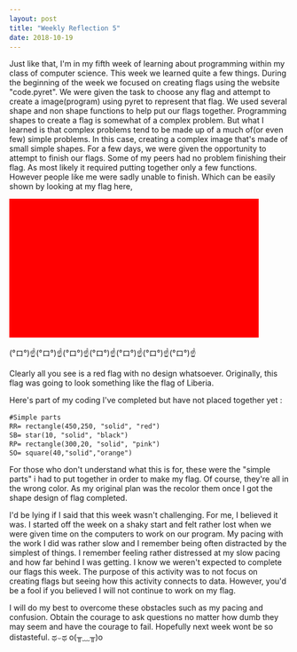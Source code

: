 ```yaml
---
layout: post
title: "Weekly Reflection 5"
date: 2018-10-19
---
```

Just like that, I'm in my fifth week of learning about programming within my class of computer science. This week we learned quite a few things. During the beginning of the week we focused on creating flags using the website "code.pyret". We were given the task to choose any flag and attempt to create a image(program) using pyret to represent that flag. We  used several shape and non shape functions to help put our flags together. Programming shapes to create a flag is somewhat of a complex problem. But what I learned is that complex problems tend to be made up of a much of(or even few) simple problems. In this case, creating a complex image that's made of small simple shapes. For a few days, we were given the opportunity to attempt to finish our flags. Some of my peers had no problem finishing their flag. As most likely it required putting together only a few functions. However people like me were sadly unable to finish. Which can be easily shown by looking at my flag here, 

![GitHub Logo](/images/download.png)

(°ロ°)☝(°ロ°)☝(°ロ°)☝(°ロ°)☝(°ロ°)☝(°ロ°)☝(°ロ°)☝

Clearly all you see is a red flag with no design whatsoever. Originally, this flag was going to look something like the flag of Liberia. 

Here's part of my coding I've completed but have not placed together yet : 
```
#Simple parts 
RR= rectangle(450,250, "solid", "red")
SB= star(10, "solid", "black")
RP= rectangle(300,20, "solid", "pink")
SO= square(40,"solid","orange")
```

For those who don't understand what this is for, these were the "simple parts" i had to put together in order to make my flag. Of course, they're all in the wrong color. As my original plan was the recolor them once I got the shape design of flag completed. 

I'd be lying if I said that this week wasn't challenging. For me, I believed it was. I started off the week on a shaky start and felt rather lost when we were given time on the computers to work on our program. My pacing with the work I did was rather slow and I remember being often distracted by the simplest of things. I remember feeling rather distressed at my slow pacing and how far behind I was getting. I know we weren't expected to complete our flags this week. The purpose of this activity was to not focus on creating flags but seeing how this activity connects to data. However, you'd be a fool if you believed I will not continue to work on my flag.

I will do my best to overcome these obstacles such as my pacing and confusion. Obtain the courage to ask questions no matter how dumb they may seem and have the courage to fail. Hopefully next week wont be so distasteful. ಥ⌣ಥ o(╥﹏╥)o

